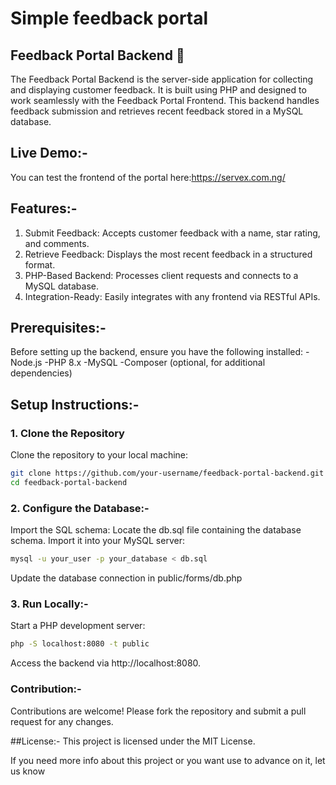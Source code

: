 # Simple feedback portal

## Feedback Portal Backend 📝

The Feedback Portal Backend is the server-side application for collecting and displaying customer feedback. 
It is built using PHP and designed to work seamlessly with the Feedback Portal Frontend. 
This backend handles feedback submission and retrieves recent feedback stored in a MySQL database.

## Live Demo:-

You can test the frontend of the portal here:https://servex.com.ng/

## Features:-
1) Submit Feedback: Accepts customer feedback with a name, star rating, and comments.
2) Retrieve Feedback: Displays the most recent feedback in a structured format.
3) PHP-Based Backend: Processes client requests and connects to a MySQL database.
4) Integration-Ready: Easily integrates with any frontend via RESTful APIs.

## Prerequisites:-
Before setting up the backend, ensure you have the following installed:
-Node.js
-PHP 8.x
-MySQL
-Composer (optional, for additional dependencies)



## Setup Instructions:-
### 1. Clone the Repository
Clone the repository to your local machine:
```bash
git clone https://github.com/your-username/feedback-portal-backend.git
cd feedback-portal-backend
```



### 2. Configure the Database:-
Import the SQL schema:
Locate the db.sql file containing the database schema.
Import it into your MySQL server:
```bash
mysql -u your_user -p your_database < db.sql
```
Update the database connection in public/forms/db.php



### 3. Run Locally:-
Start a PHP development server:
```bash
php -S localhost:8080 -t public
```
Access the backend via http://localhost:8080.


### Contribution:-
Contributions are welcome! Please fork the repository and submit a pull request for any changes.

##License:-
This project is licensed under the MIT License.

If you need more info about this project or you want use to advance on it, let us know 



